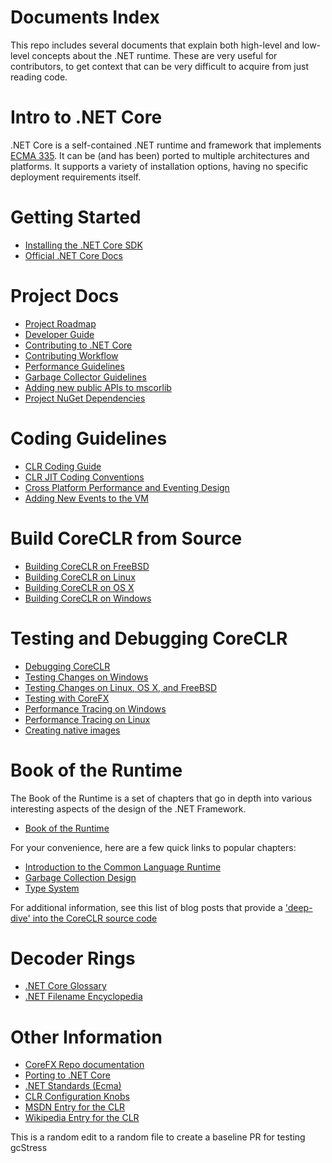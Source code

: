 Documents Index
===============

This repo includes several documents that explain both high-level and low-level concepts about the .NET runtime. These are very useful for contributors, to get context that can be very difficult to acquire from just reading code.

Intro to .NET Core
==================

.NET Core is a self-contained .NET runtime and framework that implements [ECMA 335](project-docs/dotnet-standards.md). It can be (and has been) ported to multiple architectures and platforms. It supports a variety of installation options, having no specific deployment requirements itself.

Getting Started
===============

- [Installing the .NET Core SDK](https://www.microsoft.com/net/core)
- [Official .NET Core Docs](https://docs.microsoft.com/dotnet/core/)

Project Docs
============

- [Project Roadmap](https://github.com/dotnet/core/blob/master/roadmap.md)
- [Developer Guide](project-docs/developer-guide.md)
- [Contributing to .NET Core](project-docs/contributing.md)
- [Contributing Workflow](project-docs/contributing-workflow.md)
- [Performance Guidelines](project-docs/performance-guidelines.md)
- [Garbage Collector Guidelines](project-docs/garbage-collector-guidelines.md)
- [Adding new public APIs to mscorlib](project-docs/adding_new_public_apis.md)
- [Project NuGet Dependencies](https://github.com/dotnet/corefx/blob/master/Documentation/project-docs/project-nuget-dependencies.md)

Coding Guidelines
=================

- [CLR Coding Guide](coding-guidelines/clr-code-guide.md)
- [CLR JIT Coding Conventions](coding-guidelines/clr-jit-coding-conventions.md)
- [Cross Platform Performance and Eventing Design](coding-guidelines/cross-platform-performance-and-eventing.md)
- [Adding New Events to the VM](coding-guidelines/EventLogging.md)

Build CoreCLR from Source
=========================

- [Building CoreCLR on FreeBSD](building/freebsd-instructions.md)
- [Building CoreCLR on Linux](building/linux-instructions.md)
- [Building CoreCLR on OS X](building/osx-instructions.md)
- [Building CoreCLR on Windows](building/windows-instructions.md)

Testing and Debugging CoreCLR
=============================

- [Debugging CoreCLR](building/debugging-instructions.md)
- [Testing Changes on Windows](building/windows-test-instructions.md)
- [Testing Changes on Linux, OS X, and FreeBSD](building/unix-test-instructions.md)
- [Testing with CoreFX](building/testing-with-corefx.md)
- [Performance Tracing on Windows](project-docs/windows-performance-tracing.md)
- [Performance Tracing on Linux](project-docs/linux-performance-tracing.md)
- [Creating native images](building/crossgen.md)

Book of the Runtime
===================

The Book of the Runtime is a set of chapters that go in depth into various 
interesting aspects of the design of the .NET Framework.  

- [Book of the Runtime](botr/README.md)

For your convenience, here are a few quick links to popular chapters:

- [Introduction to the Common Language Runtime](botr/intro-to-clr.md)
- [Garbage Collection Design](botr/garbage-collection.md)
- [Type System](botr/type-system.md)

For additional information, see this list of blog posts that provide a ['deep-dive' into the CoreCLR source code](deep-dive-blog-posts.md)

Decoder Rings
=============

- [.NET Core Glossary](project-docs/glossary.md)
- [.NET Filename Encyclopedia](project-docs/dotnet-filenames.md)

Other Information
=================

- [CoreFX Repo documentation](https://github.com/dotnet/corefx/tree/master/Documentation)
- [Porting to .NET Core](https://github.com/dotnet/corefx/blob/master/Documentation/project-docs/support-dotnet-core-instructions.md)
- [.NET Standards (Ecma)](project-docs/dotnet-standards.md)
- [CLR Configuration Knobs](project-docs/clr-configuration-knobs.md)
- [MSDN Entry for the CLR](http://msdn.microsoft.com/library/8bs2ecf4.aspx)
- [Wikipedia Entry for the CLR](http://en.wikipedia.org/wiki/Common_Language_Runtime)

This is a random edit to a random file to create a baseline PR for testing gcStress
